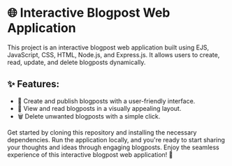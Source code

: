 
<h1>🌐 Interactive Blogpost Web Application</h1>
<p>This project is an interactive blogpost web application built using EJS, JavaScript, CSS, HTML, Node.js, and Express.js. It allows users to create, read, update, and delete blogposts dynamically.</p>
<h2>✨ Features:</h2>
<ul>
  <li>📝 Create and publish blogposts with a user-friendly interface.</li>
  <li>👀 View and read blogposts in a visually appealing layout.</li>
  <li✏️ Edit and update existing blogposts effortlessly.</li>
  <li>🗑️ Delete unwanted blogposts with a simple click.</li>
</ul>
<p>Get started by cloning this repository and installing the necessary dependencies. Run the application locally, and you're ready to start sharing your thoughts and ideas through engaging blogposts. Enjoy the seamless experience of this interactive blogpost web application! 🚀</p>
